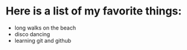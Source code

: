 # Here is a list of my favorite things:
- long walks on the beach
- disco dancing
- learning git and github
